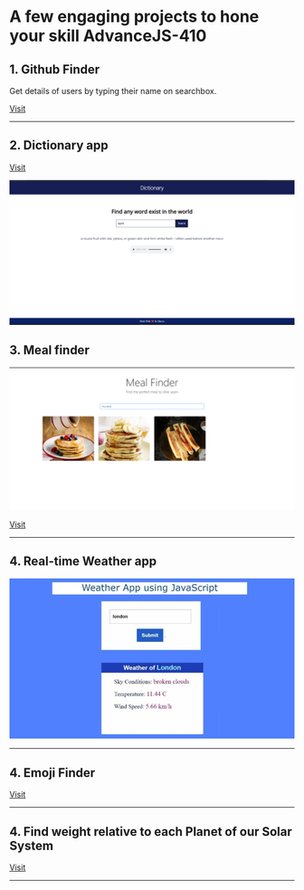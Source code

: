# A few engaging projects to hone your skill AdvanceJS-410


## 1. Github Finder 


Get details of users by typing their name on searchbox.

<a href="https://amanmishra11.github.io/js-projects/github_user_search/">Visit</a>



<hr>

## 2. Dictionary app 

<a href="https://amanmishra11.github.io/js-projects/dictionary/">Visit</a>

![](./image/dictionary.png)



## 3. Meal finder 



![](./image/meal-finder.png)

<a href="https://amanmishra11.github.io/js-projects/find_food/food.html">Visit</a>

<hr>

## 4. Real-time Weather app



![](./image/weather.jpg)




<hr>

## 4. Emoji Finder


<a href="https://amanmishra11.github.io/js-projects/emoji/">Visit</a>




<hr>

## 4. Find weight relative to each Planet of our Solar System


<a href="https://amanmishra11.github.io/js-projects/solar_system/">Visit</a>




<hr>








